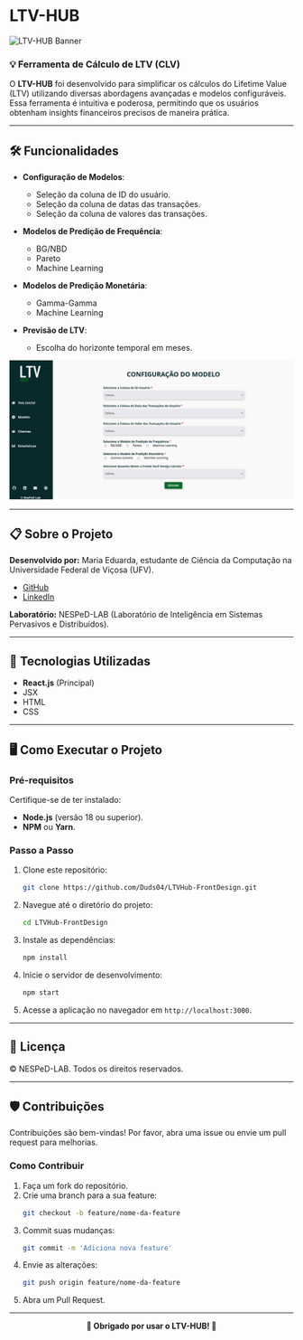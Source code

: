 # LTV-HUB

<img src="https://via.placeholder.com/800x200?text=LTV-HUB" alt="LTV-HUB Banner" />

### 💡 Ferramenta de Cálculo de LTV (CLV)

O **LTV-HUB** foi desenvolvido para simplificar os cálculos do Lifetime Value (LTV) utilizando diversas abordagens avançadas e modelos configuráveis. Essa ferramenta é intuitiva e poderosa, permitindo que os usuários obtenham insights financeiros precisos de maneira prática.

---

## 🛠️ Funcionalidades

- **Configuração de Modelos**:
  - Seleção da coluna de ID do usuário.
  - Seleção da coluna de datas das transações.
  - Seleção da coluna de valores das transações.
  
- **Modelos de Predição de Frequência**:
  - BG/NBD
  - Pareto
  - Machine Learning

- **Modelos de Predição Monetária**:
  - Gamma-Gamma
  - Machine Learning

- **Previsão de LTV**:
  - Escolha do horizonte temporal em meses.

<img src="./FrontEnd//public/assets/Tela.png" alt="Exemplo de Dashboard" />

---

## 📋 Sobre o Projeto

**Desenvolvido por:** Maria Eduarda, estudante de Ciência da Computação na Universidade Federal de Viçosa (UFV).

- [GitHub](https://github.com/Duds04)
- [LinkedIn](https://www.linkedin.com/in/maria-eduarda-de-pinho-braga-558057219/)


**Laboratório:** NESPeD-LAB (Laboratório de Inteligência em Sistemas Pervasivos e Distribuídos).

---

## 🔧 Tecnologias Utilizadas

- **React.js** (Principal)
- JSX
- HTML
- CSS

---

## 🖥️ Como Executar o Projeto

### Pré-requisitos

Certifique-se de ter instalado:
- **Node.js** (versão 18 ou superior).
- **NPM** ou **Yarn**.

### Passo a Passo

1. Clone este repositório:
   ```bash
   git clone https://github.com/Duds04/LTVHub-FrontDesign.git
   ```

2. Navegue até o diretório do projeto:
   ```bash
   cd LTVHub-FrontDesign
   ```

3. Instale as dependências:
   ```bash
   npm install
   ```

4. Inicie o servidor de desenvolvimento:
   ```bash
   npm start
   ```

5. Acesse a aplicação no navegador em `http://localhost:3000`.

---

## 📜 Licença

© NESPeD-LAB. Todos os direitos reservados.

---

## 🛡️ Contribuições

Contribuições são bem-vindas! Por favor, abra uma issue ou envie um pull request para melhorias.

### Como Contribuir

1. Faça um fork do repositório.
2. Crie uma branch para a sua feature:
   ```bash
   git checkout -b feature/nome-da-feature
   ```
3. Commit suas mudanças:
   ```bash
   git commit -m 'Adiciona nova feature'
   ```
4. Envie as alterações:
   ```bash
   git push origin feature/nome-da-feature
   ```
5. Abra um Pull Request.

---

<div align="center">
  <strong>🌟 Obrigado por usar o LTV-HUB! 🌟</strong>
</div>

